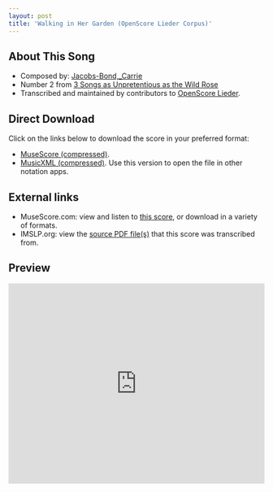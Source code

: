 ```yaml
---
layout: post
title: 'Walking in Her Garden (OpenScore Lieder Corpus)'
---
```


## About This Song

- Composed by: [Jacobs-Bond,_Carrie](https://fourscoreandmore.org/openscore/lieder/Jacobs-Bond,_Carrie)
- Number 2 from [3 Songs as Unpretentious as the Wild Rose](https://fourscoreandmore.org/openscore/lieder/Jacobs-Bond,_Carrie/3_Songs_as_Unpretentious_as_the_Wild_Rose)
- Transcribed and maintained by contributors to [OpenScore Lieder].

[OpenScore Lieder]: https://musescore.com/openscore-lieder-corpus

## Direct Download

Click on the links below to download the score in your preferred format:
- [MuseScore (compressed)](https://github.com/openscore/lieder/blob/main/scores/Jacobs-Bond,_Carrie/3_Songs_as_Unpretentious_as_the_Wild_Rose/2_Walking_in_Her_Garden/lc6587062.mscz?raw=true).
- [MusicXML (compressed)](https://github.com/openscore/lieder/blob/main/scores/Jacobs-Bond,_Carrie/3_Songs_as_Unpretentious_as_the_Wild_Rose/2_Walking_in_Her_Garden/lc6587062.mxl?raw=true). Use this version to open the file in other notation apps.

## External links

- MuseScore.com: view and listen to [this score][MuseScore], or download in a variety of formats.
- IMSLP.org: view the [source PDF file(s)][IMSLP] that this score was transcribed from.

[MuseScore]: https://musescore.com/score/6587062
[IMSLP]: https://imslp.org/wiki/Special:ReverseLookup/196066

## Preview

<iframe width="100%" height="394" src="https://musescore.com/openscore-lieder-corpus/scores/6587062/embed" frameborder="0" allowfullscreen allow="autoplay; fullscreen"></iframe>

